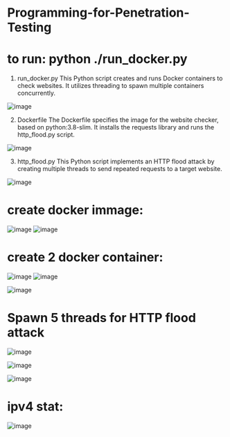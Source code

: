# Programming-for-Penetration-Testing

# to run: python ./run_docker.py


1. run_docker.py
This Python script creates and runs Docker containers to check websites. It utilizes threading to spawn multiple containers concurrently.

![image](https://github.com/kevinsAngk/Programming-for-Penetration-Testing/assets/79265592/efa33b53-5713-4a3b-afe5-f1a742c9487b)

2. Dockerfile
The Dockerfile specifies the image for the website checker, based on python:3.8-slim. It installs the requests library and runs the http_flood.py script.

![image](https://github.com/kevinsAngk/Programming-for-Penetration-Testing/assets/79265592/f9b18e73-4e3f-4ec9-b9ba-3e1988696cb6)

3. http_flood.py
This Python script implements an HTTP flood attack by creating multiple threads to send repeated requests to a target website.

![image](https://github.com/kevinsAngk/Programming-for-Penetration-Testing/assets/79265592/15ff020f-91f6-4d87-a90a-256f75cdfd78)
# create docker immage:
![image](https://github.com/kevinsAngk/Programming-for-Penetration-Testing/assets/79265592/9aecf154-a934-4479-a2b4-87af4f90b714)
![image](https://github.com/kevinsAngk/Programming-for-Penetration-Testing/assets/79265592/1091604c-ba37-4aae-a38c-0e0369935fcb)


# create 2 docker container:
![image](https://github.com/kevinsAngk/Programming-for-Penetration-Testing/assets/79265592/12919ce5-4054-4711-9b0b-08c0f9b10c47)
![image](https://github.com/kevinsAngk/Programming-for-Penetration-Testing/assets/79265592/cb093916-df72-4757-9879-a04deb3e4ba5)

![image](https://github.com/kevinsAngk/Programming-for-Penetration-Testing/assets/79265592/31f9139c-aa9d-4abd-9f7a-97cdefd86b75)


# Spawn 5 threads for HTTP flood attack
![image](https://github.com/kevinsAngk/Programming-for-Penetration-Testing/assets/79265592/3e1b6828-50a7-402c-ac0e-d4283954a4ae)


![image](https://github.com/kevinsAngk/Programming-for-Penetration-Testing/assets/79265592/a18abd2b-5abf-423f-8669-39376ced2e12)


![image](https://github.com/kevinsAngk/Programming-for-Penetration-Testing/assets/79265592/15872850-2561-4daf-866e-307a0899184c)

# ipv4 stat:
![image](https://github.com/kevinsAngk/Programming-for-Penetration-Testing/assets/79265592/7acf61a3-82f6-4539-8791-2c93379cca05)


